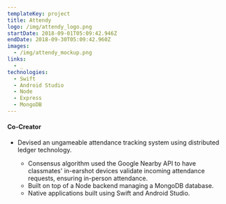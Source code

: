 ```yaml
---
templateKey: project
title: Attendy
logo: /img/attendy_logo.png
startDate: 2018-09-01T05:09:42.946Z
endDate: 2018-09-30T05:09:42.960Z
images:
  - /img/attendy_mockup.png
links:
  - _
technologies:
  - Swift
  - Android Studio
  - Node
  - Express
  - MongoDB
---
```

#### Co-Creator

* Devised an ungameable attendance tracking system using distributed ledger technology.

  * Consensus algorithm used the Google Nearby API to have classmates' in-earshot devices validate incoming attendance requests, ensuring in-person attendance.
  * Built on top of a Node backend managing a MongoDB database.
  * Native applications built using Swift and Android Studio.